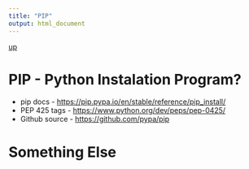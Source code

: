```yaml
---
title: "PIP"
output: html_document
---
```

[up](https://mikewise2718.github.io/markdowndocs/)

# PIP - Python Instalation Program?

- pip docs - https://pip.pypa.io/en/stable/reference/pip_install/
- PEP 425 tags - https://www.python.org/dev/peps/pep-0425/
- Github source - https://github.com/pypa/pip

# Something Else
